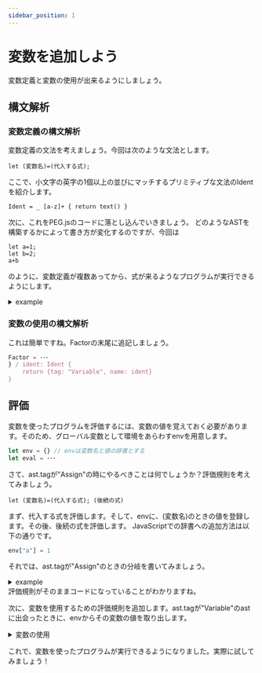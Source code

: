 ```yaml
---
sidebar_position: 1
---
```

# 変数を追加しよう
変数定義と変数の使用が出来るようにしましょう。
## 構文解析
### 変数定義の構文解析
変数定義の文法を考えましょう。今回は次のような文法とします。
```
let (変数名)=(代入する式);
```
ここで、小文字の英字の1個以上の並びにマッチするプリミティブな文法のIdentを紹介します。
```
Ident = _ [a-z]+ { return text() }
```
次に、これをPEG.jsのコードに落とし込んでいきましょう。
どのようなASTを構築するかによって書き方が変化するのですが、今回は
```
let a=1;
let b=2;
a+b
```
のように、変数定義が複数あってから、式が来るようなプログラムが実行できるようにします。
<details>
<summary>example</summary>

```javascript
start = Assign
Assign = "let " ident: Ident "=" e1: Expression ";" _ e2: Assign {
    return {tag: "Assign", ident: ident, assign_expr: e1, value: e2}
} / Expression
```
</details>

### 変数の使用の構文解析
これは簡単ですね。Factorの末尾に追記しましょう。
```javascript
Factor = ･･･
} / ident: Ident {
    return {tag: "Variable", name: ident}
}
```

## 評価
変数を使ったプログラムを評価するには、変数の値を覚えておく必要があります。そのため、グローバル変数として環境をあらわすenvを用意します。
```javascript
let env = {} // envは変数名と値の辞書とする
let eval = ･･･
```
さて、ast.tagが"Assign"の時にやるべきことは何でしょうか？評価規則を考えてみましょう。
```
let (変数名)=(代入する式); (後続の式)
```
まず、代入する式を評価します。そして、envに、(変数名)のときの値を登録します。その後、後続の式を評価します。
JavaScriptでの辞書への追加方法は以下の通りです。
```javascript
env["a"] = 1
```
それでは、ast.tagが"Assign"のときの分岐を書いてみましょう。

<details>
<summary>example</summary>

```javascript
case "Assign":
    env[ast.ident] = eval(ast.assign_expr)
    return eval(ast.value)
```
</details>
評価規則がそのままコードになっていることがわかりますね。

次に、変数を使用するための評価規則を追加します。ast.tagが"Variable"のastに出会ったときに、envからその変数の値を取り出します。
<details>
<summary>変数の使用</summary>

```javascript
case "Variable":
    return env[ast.name]
```
</details>

これで、変数を使ったプログラムが実行できるようになりました。実際に試してみましょう！
